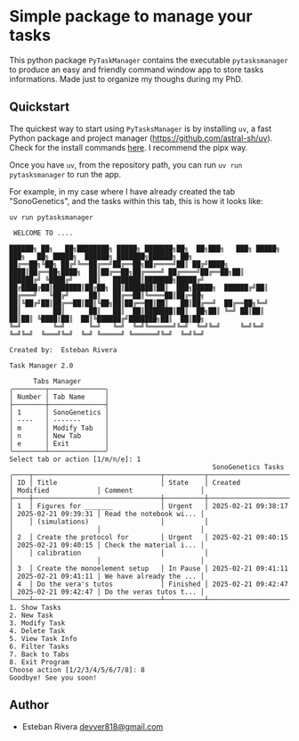 # Simple package to manage your tasks

This python package `PyTaskManager` contains the executable `pytasksmanager` to produce an
easy and friendly command window app to store tasks informations. Made just to organize my thoughs
during my PhD.

## Quickstart

The quickest way to start using `PyTasksManager` is by installing `uv`, a fast Python
package and project manager (https://github.com/astral-sh/uv). Check for the install
commands [here](https://github.com/astral-sh/uv#installation). I recommend the pipx way.

Once you have `uv`, from the repository path, you can run `uv run pytasksmanager`
to run the app.

For example, in my case where I have already created the tab "SonoGenetics", and the tasks
within this tab, this is how it looks like:

```console
uv run pytasksmanager

 WELCOME TO ....

██████╗ ██╗   ██╗████████╗ █████╗ ███████╗██╗  ██╗███╗   ███╗ █████╗ ███╗   ██╗ █████╗  ██████╗ ███████╗██████╗ ██╗
██╔══██╗╚██╗ ██╔╝╚══██╔══╝██╔══██╗██╔════╝██║ ██╔╝████╗ ████║██╔══██╗████╗  ██║██╔══██╗██╔════╝ ██╔════╝██╔══██╗██║
██████╔╝ ╚████╔╝    ██║   ███████║███████╗█████╔╝ ██╔████╔██║███████║██╔██╗ ██║███████║██║  ███╗█████╗  ██████╔╝██║
██╔═══╝   ╚██╔╝     ██║   ██╔══██║╚════██║██╔═██╗ ██║╚██╔╝██║██╔══██║██║╚██╗██║██╔══██║██║   ██║██╔══╝  ██╔══██╗╚═╝
██║        ██║      ██║   ██║  ██║███████║██║  ██╗██║ ╚═╝ ██║██║  ██║██║ ╚████║██║  ██║╚██████╔╝███████╗██║  ██║██╗
╚═╝        ╚═╝      ╚═╝   ╚═╝  ╚═╝╚══════╝╚═╝  ╚═╝╚═╝     ╚═╝╚═╝  ╚═╝╚═╝  ╚═══╝╚═╝  ╚═╝ ╚═════╝ ╚══════╝╚═╝  ╚═╝╚═╝

Created by:  Esteban Rivera

Task Manager 2.0

      Tabs Manager
╭────────┬──────────────╮
│ Number │ Tab Name     │
├────────┼──────────────┤
│ 1      │ SonoGenetics │
│ ----   │ -------      │
│ m      │ Modify Tab   │
│ n      │ New Tab      │
│ e      │ Exit         │
╰────────┴──────────────╯
Select tab or action [1/m/n/e]: 1
                                                   SonoGenetics Tasks
╭────┬────────────────────────────────┬──────────┬─────────────────────┬─────────────────────┬─────────────────────────╮
│ ID │ Title                          │ State    │ Created             │ Modified            │ Comment                 │
├────┼────────────────────────────────┼──────────┼─────────────────────┼─────────────────────┼─────────────────────────┤
│ 1  │ Figures for _______            │ Urgent   │ 2025-02-21 09:38:17 │ 2025-02-21 09:39:31 │ Read the notebook wi... │
│    │ (simulations)                  │          │                     │                     │                         │
│ 2  │ Create the protocol for        │ Urgent   │ 2025-02-21 09:40:15 │ 2025-02-21 09:40:15 │ Check the material i... │
│    │ calibration                    │          │                     │                     │                         │
│ 3  │ Create the monoelement setup   │ In Pause │ 2025-02-21 09:41:11 │ 2025-02-21 09:41:11 │ We have already the ... │
│ 4  │ Do the vera's tutos            │ Finished │ 2025-02-21 09:42:47 │ 2025-02-21 09:42:47 │ Do the veras tutos t... │
╰────┴────────────────────────────────┴──────────┴─────────────────────┴─────────────────────┴─────────────────────────╯
1. Show Tasks
2. New Task
3. Modify Task
4. Delete Task
5. View Task Info
6. Filter Tasks
7. Back to Tabs
8. Exit Program
Choose action [1/2/3/4/5/6/7/8]: 8
Goodbye! See you soon!
```

## Author
- Esteban Rivera <deyver818@gmail.com>

